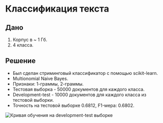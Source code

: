 # Классификация текста

## Дано

1. Корпус в ~ 1 Гб.
2. 4 класса.

## Решение

* Был сделан стриминговый классификатор с помощью scikit-learn.
* Multionomial Naive Bayes.
* Признаки: 1-граммы, 2-граммы.
* Тестовая выборка - 50000 документов для каждого класса.
* Development-test - 10000 документов для каждого класса из тестовой выборки.
* Точность на тестовой выборке 0.6812, F1-мера: 0.6802.

![Кривая обучения на development-test выборке](https://www.dropbox.com/s/5fzw9r06b6d5w9k/learning-curve-mnb.png "Кривая обучения на development-test выборке")
